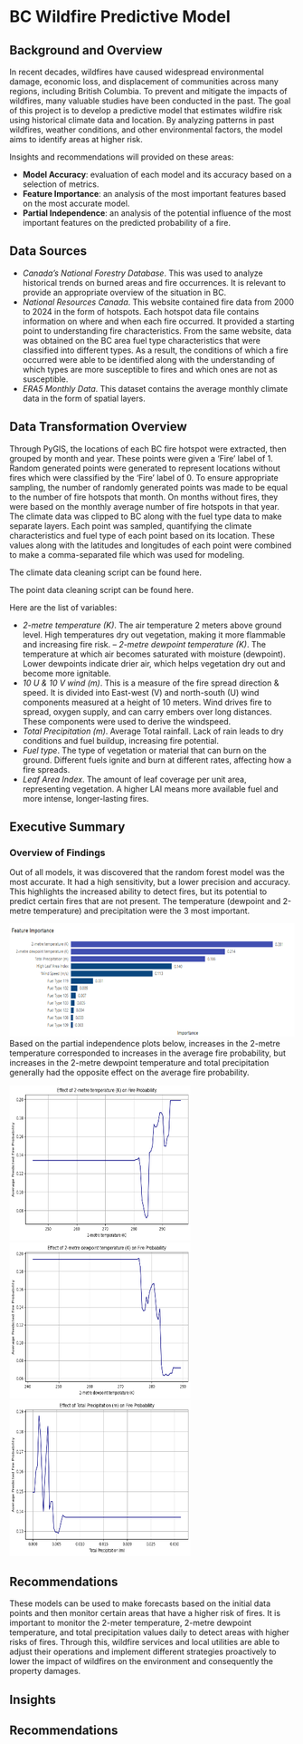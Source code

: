 # BC Wildfire Predictive Model

## Background and Overview
In recent decades, wildfires have caused widespread environmental damage, economic loss, and displacement of communities across many regions, including British Columbia. To prevent and mitigate the impacts of wildfires, many valuable studies have been conducted in the past. The goal of this project is to develop a predictive model that estimates wildfire risk using historical climate data and location. By analyzing patterns in past wildfires, weather conditions, and other environmental factors, the model aims to identify areas at higher risk. 

Insights and recommendations will provided on these areas:
- **Model Accuracy**: evaluation of each model and its accuracy based on a selection of metrics.
- **Feature Importance**: an analysis of the most important features based on the most accurate model.
- **Partial Independence**: an analysis of the potential influence of the most important features on the predicted probability of a fire.
  
## Data Sources
- *Canada’s National Forestry Database*. This was used to analyze historical trends on burned areas and fire occurrences. It is relevant to provide an appropriate 
overview of the situation in BC. 
- *National Resources Canada*. This website contained fire data from 2000 to 2024 in the form of hotspots. Each hotspot data file contains information on where 
and when each fire occurred. It provided a starting point to understanding fire characteristics. From the same website, data was obtained on the BC area fuel type 
characteristics that were classified into different types. As a result, the conditions of which a fire occurred were able to be identified along with the understanding of which types are more susceptible to fires and which ones are not as susceptible.
-  *ERA5 Monthly Data*. This dataset contains the average monthly climate data in the form of spatial layers.

## Data Transformation Overview
Through  PyGIS, the locations of each BC fire hotspot were extracted, then grouped by month and year. These points were given a ‘Fire’ label of 1. Random generated points were generated to represent locations without fires which were classified by the ‘Fire’ label of 0. To ensure appropriate sampling, the number of randomly generated points was made to be equal to the number of fire hotspots that month. On months without fires, they were based on the monthly average number of fire hotspots in that year. The climate data was clipped to BC along with the fuel type data to make separate layers. Each point was sampled, quantifying the climate characteristics and fuel type of each point based on its location. These values along with the latitudes and longitudes of each point were combined to make a comma-separated file which was used for modeling.

The climate data cleaning script can be found here.

The point data cleaning script can be found here.

Here are the list of variables:
- *2-metre temperature (K)*. The air temperature 2 meters above ground level. High temperatures dry out vegetation, making it more flammable and increasing fire risk.
– *2-metre dewpoint temperature (K)*. The temperature at which air becomes saturated with moisture (dewpoint). Lower dewpoints indicate drier air, which helps vegetation dry out and become more ignitable.
- *10 U & 10 V wind (m)*. This is a measure of the fire spread direction & speed. It is divided into East-west (V) and north-south (U) wind components measured at a height of 10 meters. Wind drives fire to spread, oxygen supply, and can carry embers over long distances. These components were used to derive the windspeed.
- *Total Precipitation (m)*. Average Total rainfall. Lack of rain leads to dry conditions and fuel buildup, increasing fire potential.
- *Fuel type*. The type of vegetation or material that can burn on the ground. Different fuels ignite and burn at different rates, affecting how a fire spreads.
- *Leaf Area Index*. The amount of leaf coverage per unit area, representing vegetation. A higher LAI means more available fuel and more intense, longer-lasting fires. 

## Executive Summary
### Overview of Findings
Out of all models, it was discovered that the random forest model was the most accurate. It had a high sensitivity, but a lower precision and accuracy. This highlights the increased ability to detect fires, but its potential to predict certain fires that are not present. The temperature (dewpoint and 2-metre temperature) and precipitation were the 3 most important. 

<img src="https://github.com/tdoa20/BC_Wildfires_Prediction/blob/b742e31bf7edbab432ce6bd2f61ec5db87a076fe/Screenshot%202025-07-02%20193456.png" width="520" height="200">
Based on the partial independence plots below, increases in the 2-metre temperature corresponded to increases in the average fire probability, but increases in the 2-metre dewpoint temperature and total precipitation generally had the opposite effect on the average fire probability.
<p>
  <img src="https://github.com/tdoa20/BC_Wildfires_Prediction/blob/b742e31bf7edbab432ce6bd2f61ec5db87a076fe/2m_temp_RF_Plot.png" width="320" height="275">
  <img src="https://github.com/tdoa20/BC_Wildfires_Prediction/blob/b742e31bf7edbab432ce6bd2f61ec5db87a076fe/2m_dewpoint_temp_RF_plot.png" width="320" height="275">
  <img src="https://github.com/tdoa20/BC_Wildfires_Prediction/blob/b742e31bf7edbab432ce6bd2f61ec5db87a076fe/Total_Precipitation_RF_Plot.png" width="320" height="275">
</p>

## Recommendations
These models can be used to make forecasts based on the initial data points and then monitor certain areas that have a higher risk of fires. It is important to monitor the 2-meter temperature, 2-metre dewpoint temperature, and total precipitation values daily to detect areas with higher risks of fires. Through this, wildfire services and local utilities are able to adjust their operations and implement different strategies proactively to lower the impact of wildfires on the environment and consequently the property damages.

## Insights

## Recommendations
